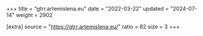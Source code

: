 +++
title = "gtrr.artemislena.eu"
date = "2022-03-22"
updated = "2024-07-14"
weight = 2902

[extra]
source = "https://gtrr.artemislena.eu/"
ratio = 82
size = 3
+++
